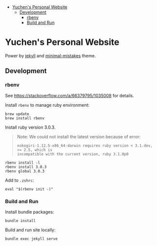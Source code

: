 - [Yuchen's Personal Website](#yuchens-personal-website)
  - [Development](#development)
    - [rbenv](#rbenv)
    - [Build and Run](#build-and-run)

# Yuchen's Personal Website

Power by [jekyll](https://jekyllrb.com/) and [minimal-mistakes](https://mmistakes.github.io/minimal-mistakes/) theme.

## Development

### rbenv

See https://stackoverflow.com/a/66379795/1035008 for details.

Install `rbenv` to manage ruby environment:

```
brew update
brew install rbenv
```

Install ruby version 3.0.3.

> Note: We could not install the latest version because of error:
> ```
> nokogiri-1.12.5-x86_64-darwin requires ruby version < 3.1.dev, >= 2.5, which is
> incompatible with the current version, ruby 3.1.0p0
> ```

```
rbenv install -l
rbenv install 3.0.3
rbenv global 3.0.3
```

Add to `.zshrc`:

```
eval "$(rbenv init -)"
```

### Build and Run

Install bundle packages:

```
bundle install
```

Build and run site locally:

```
bundle exec jekyll serve
```
